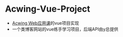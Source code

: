 # Acwing-Vue-Project

- [Acwing Web应用课](https://www.acwing.com/activity/content/introduction/1150/)的vue项目实现
- 一个类博客网站的vue练手学习项目，后端API由y总提供
